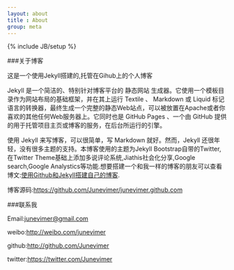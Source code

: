 ```yaml
---
layout: about
title : About
group: meta
---
```

{% include JB/setup %}

###关于博客

这是一个使用Jekyll搭建的,托管在Gihub上的个人博客

Jekyll 是一个简洁的、特别针对博客平台的 静态网站 生成器。它使用一个模板目录作为网站布局的基础框架，并在其上运行 Textile 、 Markdown 或 Liquid 标记语言的转换器，最终生成一个完整的静态Web站点，可以被放置在Apache或者你喜欢的其他任何Web服务器上。它同时也是 GitHub Pages 、一个由 GitHub 提供的用于托管项目主页或博客的服务，在后台所运行的引擎。

使用 Jekyll 来写博客，可以很简单，写 Markdown 就好。然而，Jekyll 还很年轻，没有很多主题的支持。本博客使用的主题为Jekyll Bootstrap自带的Twitter,在Twitter Theme基础上添加多说评论系统,Jiathis社会化分享,Google search,Google Analystics等功能.想要搭建一个和我一样的博客的朋友可以查看博文:[使用Github和Jekyll搭建自己的博客](/2014/02/13/jekyll-blog.html).

博客源码:https://github.com/Junevimer/junevimer.github.com

###联系我

Email:junevimer@gmail.com

weibo:http://weibo.com/junevimer 

github:http://github.com/Junevimer

twitter:https://twitter.com/Junevimer
